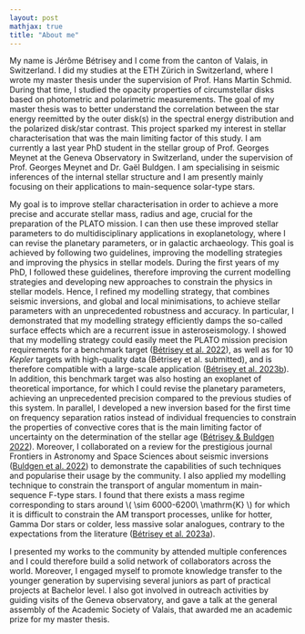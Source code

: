 ```yaml
---
layout: post
mathjax: true
title: "About me"
---
```


My name is Jérôme Bétrisey and I come from the canton of Valais, in Switzerland. I did my studies at the ETH Zürich in Switzerland, where I wrote my master thesis under the supervision of Prof. Hans Martin Schmid. During that time, I studied the opacity properties of circumstellar disks based on photometric and polarimetric measurements. The goal of my master thesis was to better understand the correlation between the star energy reemitted by the outer disk(s) in the spectral energy distribution and the polarized disk/star contrast. This project sparked my interest in stellar characterisation that was the main limiting factor of this study. I am currently a last year PhD student in the stellar group of Prof. Georges Meynet at the Geneva Observatory in Switzerland, under the supervision of Prof. Georges Meynet and Dr. Gaël Buldgen. I am specialising in seismic inferences of the internal stellar structure and I am presently mainly focusing on their applications to main-sequence solar-type stars.

My goal is to improve stellar characterisation in order to achieve a more precise and accurate stellar mass, radius and age, crucial for the preparation of the PLATO mission. I can then use these improved stellar parameters to do multidisciplinary applications in exoplanetology, where I can revise the planetary parameters, or in galactic archaeology. This goal is achieved by following two guidelines, improving the modelling strategies and improving the physics in stellar models. During the first years of my PhD, I followed these guidelines, therefore improving the current modelling strategies and developing new approaches to constrain the physics in stellar models. Hence, I refined my modelling strategy, that combines seismic inversions, and global and local minimisations, to achieve stellar parameters with an unprecedented robustness and accuracy. In particular, I demonstrated that my modelling strategy efficiently damps the so-called surface effects which are a recurrent issue in asteroseismology. I showed that my modelling strategy could easily meet the PLATO mission precision requirements for a benchmark target ([Bétrisey et al. 2022](https://ui.adsabs.harvard.edu/abs/2022A%26A...659A..56B/abstract)), as well as for 10 *Kepler* targets with high-quality data (Bétrisey et al. submitted), and is therefore compatible with a large-scale application ([Bétrisey et al. 2023b](https://ui.adsabs.harvard.edu/abs/2023arXiv230604509B/abstract)). In addition, this benchmark target was also hosting an exoplanet of theoretical importance, for which I could revise the planetary parameters, achieving an unprecedented precision compared to the previous studies of this system. In parallel, I developed a new inversion based for the first time on frequency separation ratios instead of individual frequencies to constrain the properties of convective cores that is the main limiting factor of uncertainty on the determination of the stellar age ([Bétrisey & Buldgen 2022](https://ui.adsabs.harvard.edu/abs/2022A%26A...663A..92B/abstract)). Moreover, I collaborated on a review for the prestigious journal Frontiers in Astronomy and Space Sciences about seismic inversions ([Buldgen et al. 2022](https://ui.adsabs.harvard.edu/abs/2022FrASS...9.2373B/abstract)) to demonstrate the capabilities of such techniques  and popularise their usage by the community. I also applied my modelling technique to constrain the transport of angular momentum in main-sequence F-type stars. I found that there exists a mass regime corresponding to stars around \\( \sim 6000-6200\ \mathrm{K} \\) for which it is difficult to constrain the AM transport processes, unlike for hotter, Gamma Dor stars or colder, less massive solar analogues, contrary to the expectations from the literature ([Bétrisey et al. 2023a](https://ui.adsabs.harvard.edu/abs/2023A%26A...673L..11B/abstract)).

I presented my works to the community by attended multiple conferences and I could therefore build a solid network of collaborators across the world. Moreover, I engaged myself to promote knowledge transfer to the younger generation by supervising several juniors as part of practical projects at Bachelor level. I also got involved in outreach activities by guiding visits of the Geneva observatory, and gave a talk at the general assembly of the Academic Society of Valais, that awarded me an academic prize for my master thesis.

